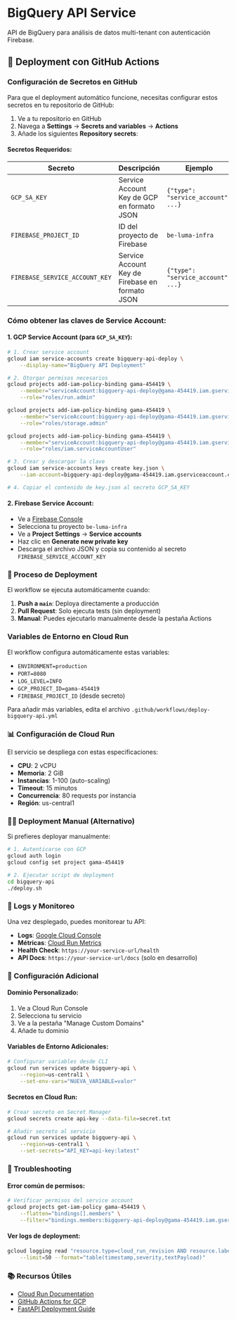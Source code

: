 # BigQuery API Service

API de BigQuery para análisis de datos multi-tenant con autenticación Firebase.

## 🚀 Deployment con GitHub Actions

### Configuración de Secretos en GitHub

Para que el deployment automático funcione, necesitas configurar estos secretos en tu repositorio de GitHub:

1. Ve a tu repositorio en GitHub
2. Navega a **Settings** → **Secrets and variables** → **Actions**
3. Añade los siguientes **Repository secrets**:

#### Secretos Requeridos:

| Secreto                        | Descripción                                     | Ejemplo                            |
| ------------------------------ | ----------------------------------------------- | ---------------------------------- |
| `GCP_SA_KEY`                   | Service Account Key de GCP en formato JSON      | `{"type": "service_account", ...}` |
| `FIREBASE_PROJECT_ID`          | ID del proyecto de Firebase                     | `be-luma-infra`                    |
| `FIREBASE_SERVICE_ACCOUNT_KEY` | Service Account Key de Firebase en formato JSON | `{"type": "service_account", ...}` |

### Cómo obtener las claves de Service Account:

#### 1. GCP Service Account (para `GCP_SA_KEY`):

```bash
# 1. Crear service account
gcloud iam service-accounts create bigquery-api-deploy \
    --display-name="BigQuery API Deployment"

# 2. Otorgar permisos necesarios
gcloud projects add-iam-policy-binding gama-454419 \
    --member="serviceAccount:bigquery-api-deploy@gama-454419.iam.gserviceaccount.com" \
    --role="roles/run.admin"

gcloud projects add-iam-policy-binding gama-454419 \
    --member="serviceAccount:bigquery-api-deploy@gama-454419.iam.gserviceaccount.com" \
    --role="roles/storage.admin"

gcloud projects add-iam-policy-binding gama-454419 \
    --member="serviceAccount:bigquery-api-deploy@gama-454419.iam.gserviceaccount.com" \
    --role="roles/iam.serviceAccountUser"

# 3. Crear y descargar la clave
gcloud iam service-accounts keys create key.json \
    --iam-account=bigquery-api-deploy@gama-454419.iam.gserviceaccount.com

# 4. Copiar el contenido de key.json al secreto GCP_SA_KEY
```

#### 2. Firebase Service Account:

- Ve a [Firebase Console](https://console.firebase.google.com/)
- Selecciona tu proyecto `be-luma-infra`
- Ve a **Project Settings** → **Service accounts**
- Haz clic en **Generate new private key**
- Descarga el archivo JSON y copia su contenido al secreto `FIREBASE_SERVICE_ACCOUNT_KEY`

### 🔄 Proceso de Deployment

El workflow se ejecuta automáticamente cuando:

1. **Push a `main`**: Deploya directamente a producción
2. **Pull Request**: Solo ejecuta tests (sin deployment)
3. **Manual**: Puedes ejecutarlo manualmente desde la pestaña Actions

### Variables de Entorno en Cloud Run

El workflow configura automáticamente estas variables:

- `ENVIRONMENT=production`
- `PORT=8080`
- `LOG_LEVEL=INFO`
- `GCP_PROJECT_ID=gama-454419`
- `FIREBASE_PROJECT_ID` (desde secreto)

Para añadir más variables, edita el archivo `.github/workflows/deploy-bigquery-api.yml`

### 📊 Configuración de Cloud Run

El servicio se despliega con estas especificaciones:

- **CPU**: 2 vCPU
- **Memoria**: 2 GiB
- **Instancias**: 1-100 (auto-scaling)
- **Timeout**: 15 minutos
- **Concurrencia**: 80 requests por instancia
- **Región**: us-central1

### 🏃‍♂️ Deployment Manual (Alternativo)

Si prefieres deployar manualmente:

```bash
# 1. Autenticarse con GCP
gcloud auth login
gcloud config set project gama-454419

# 2. Ejecutar script de deployment
cd bigquery-api
./deploy.sh
```

### 📝 Logs y Monitoreo

Una vez desplegado, puedes monitorear tu API:

- **Logs**: [Google Cloud Console](https://console.cloud.google.com/run/detail/us-central1/bigquery-api/logs)
- **Métricas**: [Cloud Run Metrics](https://console.cloud.google.com/run/detail/us-central1/bigquery-api/metrics)
- **Health Check**: `https://your-service-url/health`
- **API Docs**: `https://your-service-url/docs` (solo en desarrollo)

### 🔧 Configuración Adicional

#### Dominio Personalizado:

1. Ve a Cloud Run Console
2. Selecciona tu servicio
3. Ve a la pestaña "Manage Custom Domains"
4. Añade tu dominio

#### Variables de Entorno Adicionales:

```bash
# Configurar variables desde CLI
gcloud run services update bigquery-api \
    --region=us-central1 \
    --set-env-vars="NUEVA_VARIABLE=valor"
```

#### Secretos en Cloud Run:

```bash
# Crear secreto en Secret Manager
gcloud secrets create api-key --data-file=secret.txt

# Añadir secreto al servicio
gcloud run services update bigquery-api \
    --region=us-central1 \
    --set-secrets="API_KEY=api-key:latest"
```

### 🐛 Troubleshooting

#### Error común de permisos:

```bash
# Verificar permisos del service account
gcloud projects get-iam-policy gama-454419 \
    --flatten="bindings[].members" \
    --filter="bindings.members:bigquery-api-deploy@gama-454419.iam.gserviceaccount.com"
```

#### Ver logs de deployment:

```bash
gcloud logging read "resource.type=cloud_run_revision AND resource.labels.service_name=bigquery-api" \
    --limit=50 --format="table(timestamp,severity,textPayload)"
```

### 📚 Recursos Útiles

- [Cloud Run Documentation](https://cloud.google.com/run/docs)
- [GitHub Actions for GCP](https://github.com/google-github-actions)
- [FastAPI Deployment Guide](https://fastapi.tiangolo.com/deployment/)
